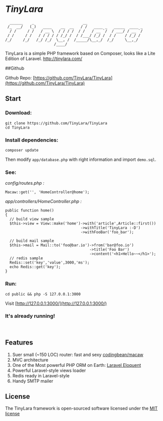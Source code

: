 # *TinyLara*

```
  ______    _                      __
 /_  __/   (_)   ____    __  __   / /   ____ _   _____  ____ _
  / /     / /   / __ \  / / / /  / /   / __ `/  / ___/ / __ `/
 / /     / /   / / / / / /_/ /  / /___/ /_/ /  / /    / /_/ /
/_/     /_/   /_/ /_/  \__, /  /_____/\__,_/  /_/     \__,_/
                      /____/
```

TinyLara is a simple PHP framework based on Composer, looks like a Lite Edition of Laravel. http://tinylara.com/

##Github

Github Repo: [https://github.com/TinyLara/TinyLara](https://github.com/TinyLara/TinyLara)

## Start
### Download:
```
git clone https://github.com/TinyLara/TinyLara
cd TinyLara
```

### Install dependencies:

    composer update

Then modify `app/database.php` with right information and import `demo.sql`.

### See:

*config/routes.php :*

    Macaw::get('', 'HomeController@home');

*app/controllers/HomeController.php :*

    public function home()
    {
      // build view sample
      $this->view = View::make('home')->with('article',Article::first())
                                      ->withTitle('TinyLara :-D')
                                      ->withFooBar('foo_bar');

      // build mail sample
      $this->mail = Mail::to('foo@bar.io')->from('bar@foo.io')
                                          ->title('Foo Bar')
                                          ->content('<h1>Hello~~</h1>');
      // redis sample
      Redis::set('key','value',3000,'ms');
      echo Redis::get('key');
    }

### Run:
```
cd public && php -S 127.0.0.1:3000
```
Visit [http://127.0.0.1:3000/](http://127.0.0.1:3000/)

### It's already running!
<br>

## Features

1. Suer small (~150 LOC) router: fast and sexy [codingbean/macaw](codingbean/macaw)
2. MVC architecture
3. One of the Most powerful PHP ORM on Earth: [Laravel Eloquent](http://laravel.com/docs/4.2/eloquent)
4. Powerful Laravel-style views loader
5. Redis ready in Laravel-style
6. Handy SMTP mailer


## License

The TinyLara framework is open-sourced software licensed under the [MIT license](http://opensource.org/licenses/MIT)